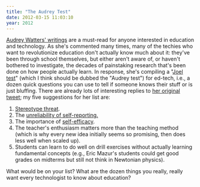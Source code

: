 ```yaml
---
title: "The Audrey Test"
date: 2012-03-15 11:03:10
year: 2012
---
```

<p><a href="http://hackeducation.com/">Audrey Watters' writings</a> are a must-read for anyone interested in education and technology. As she's commented many times, many of the techies who want to revolutionize education don't actually know much about it: they've been through school themselves, but either aren't aware of, or haven't bothered to investigate, the decades of painstaking research that's been done on how people actually learn. In response, she's compiling a "<a href="http://www.joelonsoftware.com/articles/fog0000000043.html">Joel test</a>" (which I think should be dubbed the "Audrey test") for ed-tech, i.e., a dozen quick questions you can use to tell if someone knows their stuff or is just bluffing. There are already lots of interesting replies to <a href="https://twitter.com/#!/audreywatters/status/180117132468690944">her original tweet</a>; my five suggestions for her list are:</p>
<ol>
	<li><a href="http://en.wikipedia.org/wiki/Stereotype_threat">Stereotype threat</a>.</li>
	<li>The <a href="http://larrycuban.wordpress.com/2012/03/14/dilemmas-in-researching-technology-in-schools-part-2/">unreliability of self-reporting.</a></li>
	<li>The importance of <a href="http://en.wikipedia.org/wiki/Self-efficacy">self-efficacy</a>.</li>
	<li>The teacher's enthusiasm matters more than the teaching method (which is why every new idea initially seems so promising, then does less well when scaled up).</li>
	<li>Students can learn to do well on drill exercises without actually learning fundamental concepts (e.g., Eric Mazur's students could get good grades on midterms but still not think in Newtonian physics).</li>
</ol>
<p>What would be on your list? What are the dozen things you really, really want every technologist to know about education?</p>
